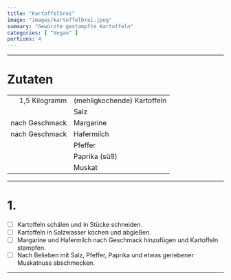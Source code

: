 ```yaml
---
title: "Kartoffelbrei"
image: "images/kartoffelbrei.jpeg"
summary: "Gewürzte gestampfte Kartoffeln"
categories: [ "Vegan" ]
portions: 4
---
```


---

# Zutaten

|                |                             |
|---------------:|:----------------------------|
|  1,5 Kilogramm | (mehligkochende) Kartoffeln |
|                | Salz                        |
| nach Geschmack | Margarine                   |
| nach Geschmack | Hafermilch                  |
|                | Pfeffer                     |
|                | Paprika (süß)               |
|                | Muskat                      |

---

# 1.

- [ ] Kartoffeln schälen und in Stücke schneiden.
- [ ] Kartoffeln in Salzwasser kochen und abgießen.
- [ ] Margarine und Hafermilch nach Geschmack hinzufügen und Kartoffeln stampfen.
- [ ] Nach Belieben mit Salz, Pfeffer, Paprika und etwas geriebener Muskatnuss abschmecken.

---
